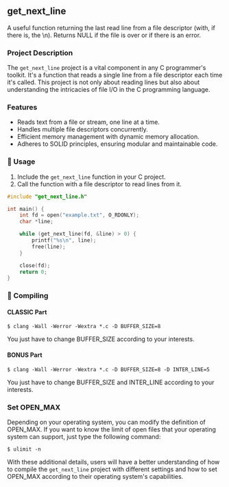 ## get_next_line

A useful function returning the last read line from a file descriptor (with, if there is, the \n). Returns NULL if the file is over or if there is an error.

### Project Description

The `get_next_line` project is a vital component in any C programmer's toolkit. It's a function that reads a single line from a file descriptor each time it's called. This project is not only about reading lines but also about understanding the intricacies of file I/O in the C programming language.

### Features

- Reads text from a file or stream, one line at a time.
- Handles multiple file descriptors concurrently.
- Efficient memory management with dynamic memory allocation.
- Adheres to SOLID principles, ensuring modular and maintainable code.

### 🚀 Usage

1. Include the `get_next_line` function in your C project.
2. Call the function with a file descriptor to read lines from it.

```c
#include "get_next_line.h"

int main() {
    int fd = open("example.txt", O_RDONLY);
    char *line;

    while (get_next_line(fd, &line) > 0) {
        printf("%s\n", line);
        free(line);
    }

    close(fd);
    return 0;
}
```

### 🚀 Compiling

#### CLASSIC Part

```shell
$ clang -Wall -Werror -Wextra *.c -D BUFFER_SIZE=8
```

You just have to change BUFFER_SIZE according to your interests.

#### BONUS Part

```shell
$ clang -Wall -Werror -Wextra *.c -D BUFFER_SIZE=8 -D INTER_LINE=5
```

You just have to change BUFFER_SIZE and INTER_LINE according to your interests.

### Set OPEN_MAX

Depending on your operating system, you can modify the definition of OPEN_MAX. If you want to know the limit of open files that your operating system can support, just type the following command:

```shell
$ ulimit -n
```

With these additional details, users will have a better understanding of how to compile the `get_next_line` project with different settings and how to set OPEN_MAX according to their operating system's capabilities.
